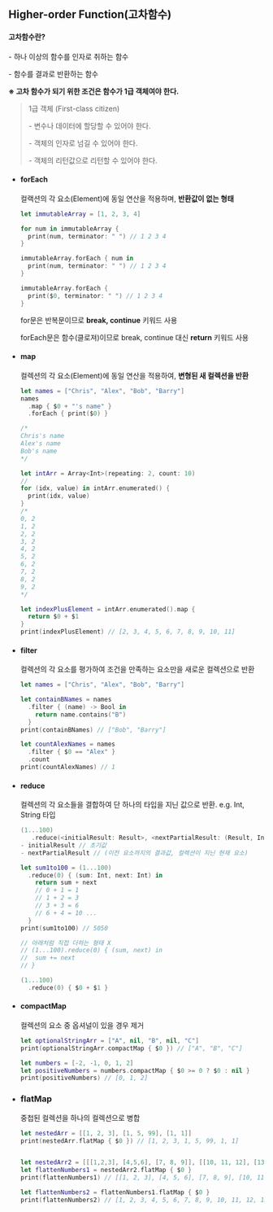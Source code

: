 ## Higher-order Function(고차함수)

#### 고차함수란?

 \- 하나 이상의 함수를 인자로 취하는 함수

 \- 함수를 결과로 반환하는 함수



  **※ 고차 함수가 되기 위한 조건은 함수가 1급 객체여야 한다.**

> 1급 객체 (First-class citizen)
>
> \- 변수나 데이터에 할당할 수 있어야 한다.
>
> \- 객체의 인자로 넘길 수 있어야 한다.
>
> \- 객체의 리턴값으로 리턴할 수 있어야 한다.



- #### forEach

  컬랙션의 각 요소(Element)에 동일 연산을 적용하며, **반환값이 없는 형태**

  ```swift
  let immutableArray = [1, 2, 3, 4]
  
  for num in immutableArray {
    print(num, terminator: " ") // 1 2 3 4 
  }
  
  immutableArray.forEach { num in
    print(num, terminator: " ") // 1 2 3 4 
  }
  
  immutableArray.forEach {
    print($0, terminator: " ") // 1 2 3 4 
  }
  
  
  ```

  for문은 반복문이므로 **break, continue** 키워드 사용

   	forEach문은 함수(클로져)이므로 break, continue 대신 **return** 키워드 사용



- #### map

  컬렉션의 각 요소(Element)에 동일 연산을 적용하여, **변형된 새 컬렉션을 반환**

  ```swift
  let names = ["Chris", "Alex", "Bob", "Barry"]
  names
    .map { $0 + "'s name" }
    .forEach { print($0) }
  
  /* 
  Chris's name
  Alex's name
  Bob's name
  */
  
  let intArr = Array<Int>(repeating: 2, count: 10)
  // 
  for (idx, value) in intArr.enumerated() {
    print(idx, value)
  }
  /* 
  0, 2
  1, 2
  2, 2
  3, 2
  4, 2
  5, 2
  6, 2
  7, 2
  8, 2
  9, 2
  */
  
  let indexPlusElement = intArr.enumerated().map {
    return $0 + $1
  }
  print(indexPlusElement) // [2, 3, 4, 5, 6, 7, 8, 9, 10, 11]
  ```

  

- #### filter

  컬렉션의 각 요소를 평가하여 조건을 만족하는 요소만을 새로운 컬렉션으로 반환

  ```swift
  let names = ["Chris", "Alex", "Bob", "Barry"]
  
  let containBNames = names
    .filter { (name) -> Bool in
      return name.contains("B")
    }
  print(containBNames) // ["Bob", "Barry"]
  
  let countAlexNames = names
    .filter { $0 == "Alex" }
    .count
  print(countAlexNames) // 1
  
  ```

  

- #### reduce

  컬렉션의 각 요소들을 결합하여 단 하나의 타입을 지닌 값으로 반환.   e.g. Int, String 타입

  ```swift
  (1...100)
     .reduce(<initialResult: Result>, <nextPartialResult: (Result, Int) throws -> Result)
  - initialResult // 초기값
  - nextPartialResult // (이전 요소까지의 결과값, 컬렉션이 지닌 현재 요소)
  
  let sum1to100 = (1...100)
    .reduce(0) { (sum: Int, next: Int) in
      return sum + next
      // 0 + 1 = 1
      // 1 + 2 = 3
      // 3 + 3 = 6
      // 6 + 4 = 10 ...
    }
  print(sum1to100) // 5050
  
  // 아래처럼 직접 더하는 형태 X
  // (1...100).reduce(0) { (sum, next) in
  //  sum += next
  // }
  
  (1...100)
    .reduce(0) { $0 + $1 }
  ```



- #### compactMap

  컬렉션의 요소 중 옵셔널이 있을 경우 제거

  ```swift
  let optionalStringArr = ["A", nil, "B", nil, "C"]
  print(optionalStringArr.compactMap { $0 }) // ["A", "B", "C"]
  
  let numbers = [-2, -1, 0, 1, 2]
  let positiveNumbers = numbers.compactMap { $0 >= 0 ? $0 : nil }
  print(positiveNumbers) // [0, 1, 2]
  ```

  

- ### flatMap

  중첩된 컬렉션을 하나의 컬렉션으로 병합

  ```swift
  let nestedArr = [[1, 2, 3], [1, 5, 99], [1, 1]]
  print(nestedArr.flatMap { $0 }) // [1, 2, 3, 1, 5, 99, 1, 1]
  
  
  let nestedArr2 = [[[1,2,3], [4,5,6], [7, 8, 9]], [[10, 11, 12], [13, 14]]]
  let flattenNumbers1 = nestedArr2.flatMap { $0 }
  print(flattenNumbers1) // [[1, 2, 3], [4, 5, 6], [7, 8, 9], [10, 11, 12], [13, 14]]
  
  let flattenNumbers2 = flattenNumbers1.flatMap { $0 }
  print(flattenNumbers2) // [1, 2, 3, 4, 5, 6, 7, 8, 9, 10, 11, 12, 13, 14]
  ```

  

